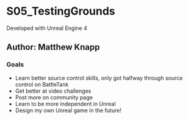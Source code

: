 # S05_TestingGrounds

Developed with Unreal Engine 4

## Author: Matthew Knapp

### Goals
* Learn better source control skills, only got halfway through source control on BattleTank
* Get better at video challenges
* Post more on community page
* Learn to be more independent in Unreal 
* Design my own Unreal game in the future!
